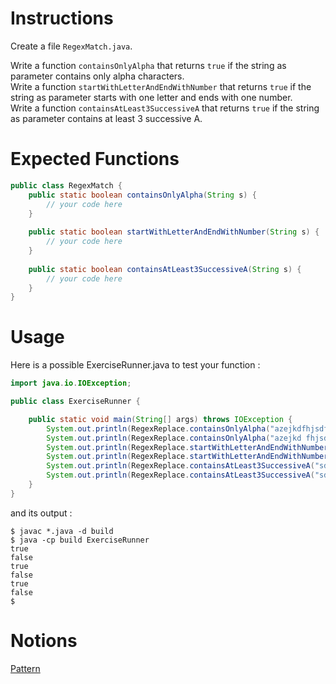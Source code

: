 # Instructions

Create a file `RegexMatch.java`.

Write a function `containsOnlyAlpha` that returns `true` if the string as parameter contains only alpha characters.  
Write a function `startWithLetterAndEndWithNumber` that returns `true` if the string as parameter starts with one letter and ends with one number.  
Write a function `containsAtLeast3SuccessiveA` that returns `true` if the string as parameter contains at least 3 successive A.

# Expected Functions
```java
public class RegexMatch {
    public static boolean containsOnlyAlpha(String s) {
        // your code here
    }
    
    public static boolean startWithLetterAndEndWithNumber(String s) {
        // your code here
    }
    
    public static boolean containsAtLeast3SuccessiveA(String s) {
        // your code here
    }
}
```

# Usage

Here is a possible ExerciseRunner.java to test your function
:

```java
import java.io.IOException;

public class ExerciseRunner {

    public static void main(String[] args) throws IOException {
        System.out.println(RegexReplace.containsOnlyAlpha("azejkdfhjsdf"));
        System.out.println(RegexReplace.containsOnlyAlpha("azejkd fhjsdf"));
        System.out.println(RegexReplace.startWithLetterAndEndWithNumber("asjd jd34jds jkfd6f5"));
        System.out.println(RegexReplace.startWithLetterAndEndWithNumber("asjd jd34jds jkfd6."));
        System.out.println(RegexReplace.containsAtLeast3SuccessiveA("sdjkAAAAAsdjksj"));
        System.out.println(RegexReplace.containsAtLeast3SuccessiveA("sdjkAAsdaaasdjksj"));
    }
}
```
          
and its output :
```shell
$ javac *.java -d build
$ java -cp build ExerciseRunner 
true
false
true
false
true
false
$ 
```

# Notions
[Pattern](https://docs.oracle.com/en/java/javase/17/docs/api/java.base/java/util/regex/Pattern.html)  